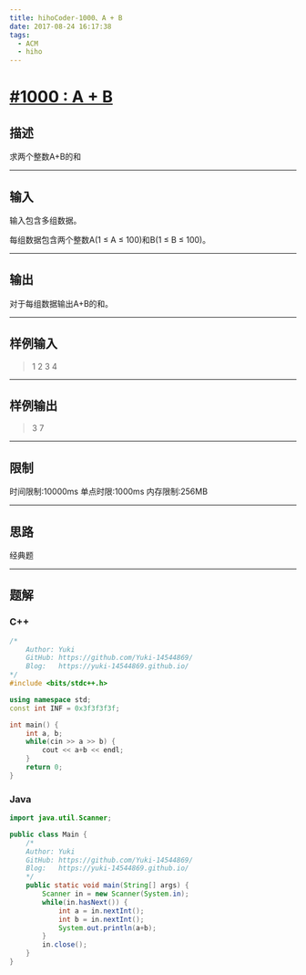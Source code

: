 ```yaml
---
title: hihoCoder-1000、A + B
date: 2017-08-24 16:17:38
tags:
  - ACM
  - hiho
---
```

# [#1000 : A + B](http://hihocoder.com/problemset/problem/1000)

## 描述

求两个整数A+B的和

---

## 输入

输入包含多组数据。

每组数据包含两个整数A(1 ≤ A ≤ 100)和B(1 ≤ B ≤ 100)。

---

## 输出

对于每组数据输出A+B的和。

---

## 样例输入

>1 2
3 4

---

## 样例输出

>3
7

---

## 限制

时间限制:10000ms
单点时限:1000ms
内存限制:256MB

---

## 思路

经典题

---

## 题解

### C++

```C++
/*
    Author: Yuki
    GitHub: https://github.com/Yuki-14544869/
    Blog:   https://yuki-14544869.github.io/
*/
#include <bits/stdc++.h>

using namespace std;
const int INF = 0x3f3f3f3f;

int main() {
    int a, b;
    while(cin >> a >> b) {
        cout << a+b << endl;
    }
    return 0;
}
```

### Java

```Java
import java.util.Scanner;

public class Main {
    /*
    Author: Yuki
    GitHub: https://github.com/Yuki-14544869/
    Blog:   https://yuki-14544869.github.io/
    */
    public static void main(String[] args) {
        Scanner in = new Scanner(System.in);
        while(in.hasNext()) {
            int a = in.nextInt();
            int b = in.nextInt();
            System.out.println(a+b);
        }
        in.close();
    }
}
```